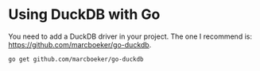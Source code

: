 # Using DuckDB with Go

You need to add a DuckDB driver in your project. The one I recommend is: https://github.com/marcboeker/go-duckdb.

```shell
go get github.com/marcboeker/go-duckdb
```
